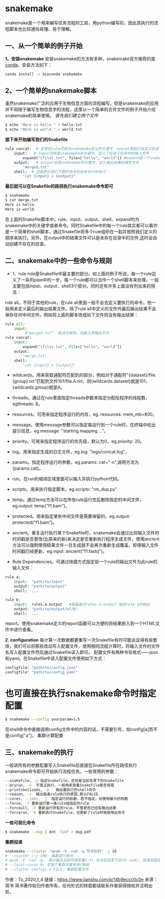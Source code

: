 # snakemake

snakemake是一个用来编写任务流程的工具，用python编写的，因此其执行的流程脚本也比较通俗易懂，易于理解。

## 一、从一个简单的例子开始
**1、安装snakemake**
安装snakemake的方法有多种，snakemake官方推荐的是[conda](code/conda.md)，安装方法如下：
```sh
conda install -c bioconda snakemake
```
## 2、一个简单的snakemake脚本
虽然snakemake广泛的应用于生物信息方面的流程编写，但是snakemake的应用并不局限于编写生物信息学的流程，这里以一个简单的合并文件的例子开始介绍snakemake的简单使用。
*首先我们建立两个文件*
```sh
$ echo "Here is hello." > hello.txt
$ echo "Here is world." > world.txt
```

**接下来开始编写我们的Snakefile**
```sh
rule concat:  # 这里的rule可视为snakemake定义的关键字，concat使我们自定义的这一步任务的名称
    input:   # input同样是snakemake的关键字，定义了在这个任务中的输入文件 
        expand("{file}.txt", file=["hello", "world"]) #expand是一个snakemake定义的替换命令
    output:   # output也是snakemake的关键字，定义输出结果的保存文件
        "merged.txt"
    shell:  # 这里表示我们下面的命令将在命令行中执行
        "cat {input} > {output}"
```
**最后就可以在Snakefile的路径执行snakemake命令即可**
```sh
$ snakemake
$ cat merge.txt
Here is hello.
Here is world.
```
在上面的Snakefile脚本中，rule、input、output、shell、expand均为snakemake中的关键字或者命令。同时Snakefile中的每一个rule其实都可以看作是一个简单的shell脚本，通过Snakefile将多个rule组织在一起并按照我们定义的顺序来执行。另外，在output中的结果文件可以是未存在目录中的文件,这时会自动创建不存在的目录。
## 二、snakemake中的一些命令与规则
* 1、rule
rule是Snakefile中最主要的部分。如上面的例子所说，每一个rule定义了一系列pipe中的一步，每一个rule都可以当作一个shell脚本来处理，一般主要包括input、output、shell3个部分。同时还有许多上面没有列出来的用法：

rule all。不同于其他的rule，在rule all里面一般不会去定义要执行的命令，他一般用来定义最后的输出结果文件。除了rule all中定义的文件外最后输出结果不会保存任何中间文件。例如将上面的脚本改成如下文件则没有输出结果：

```py
rule all:
    input:
         #"merged.txt"  取消注释后，则能正常输出文件
rule concat:
    input:
        expand("{file}.txt", file=["hello", "world"])
    output:
        "merge.txt"
    shell:
        "cat {input} > {output}"
```


* wildcards。用来获取通配符匹配到的部分，例如对于通配符"{dataset}/file.{group}.txt"匹配到文件101/file.A.txt，则{wildcards.dataset}就是101，{wildcards.group}就是A。

* threads。通过在rule里面指定threads参数来指定分配给程序的线程数，egthreads: 8。

* resources。可用来指定程序运行的内存，eg. resources: mem_mb=800。

* message。使用message参数可以指定每运行到一个rule时，在终端中给出提示信息，eg.message: "starting mapping ..."。

* priority。可用来指定程序运行的优先级，默认为0，eg.priority: 20。

* log。用来指定生成的日志文件，eg.log: "logs/concat.log"。

* params。指定程序运行的参数，eg.params: cat="-n",调用方法为{params.cat}。

* run。在run的缩进区域里面可以输入并执行python代码。

* scripts。用来执行指定脚本，eg.scripts: "rm_dup.py"


* temp。通过temp方法可以在所有rule运行完后删除指定的中间文件，eg.output: temp("f1.bam")。

* protected。用来指定某些中间文件是需要保留的，eg.output: protected("f1.bam")。

* ancient。重复运行执行某个Snakefile时，snakemake会通过比较输入文件的时间戳是否更改(比原来的新)来决定是否重新执行程序生成文件，使用ancient方法可以强制使得结果文件一旦生成就不会再次重新生成覆盖，即便输入文件时间戳已经更新，eg.input: ancient("f1.fastq")。
* Rule Dependencies。可通过快捷方式指定前一个rule的输出文件为此rule的输入文件：
```py
rule a:
    input:  "path/to/input"
    output: "path/to/output"
    shell:  ...

rule b:
    input:  rules.a.output   #直接通过rules.a.output 指定rule a的输出
    output: "path/to/output/of/b"
    shell:  ...
```


report。使用snakemake定义的report函数可以方便的将结果嵌入到一个HTML文件中进行查看。

**2. configuration**
每计算一次数据都要重写一次Snakefile有时可能会显得有些繁琐，我们可以将那些改动写入配置文件，使用相同流程计算时，将输入文件的文件名写入配置文件然后通过Snakefile读入即可。
配置文件有两种书写格式——json和yaml。在Snakefile中读入配置文件使用如下方式：
```sh
configfile: "path/to/config.json" 
configfile: "path/to/config.yaml"
```

# 也可直接在执行snakemake命令时指定配置
```sh
$ snakemake --config yourparam=1.5
```
在shell命令中直接调用config文件中的内容的话，不需要引号，如config[a]而不是config["a"]。
集群计算配置
## 三、snakemake的执行
一般讲所有的参数配置写入Snakefile后直接在Snakefile所在路径执行snakemake命令即可开始执行流程任务。一些常用的参数：
```sh
--snakefile, -s 指定Snakefile，否则是当前目录下的Snakefile
--dryrun, -n  不真正执行，一般用来查看Snakefile是否有错
--printshellcmds, -p   输出要执行的shell命令
--reason, -r  输出每条rule执行的原因,默认FALSE
--cores, --jobs, -j  指定运行的核数，若不指定，则使用最大的核数
--force, -f 重新运行第一条rule或指定的rule
--forceall, -F 重新运行所有的rule，不管是否已经有输出结果
--forcerun, -R 重新执行Snakefile，当更新了rule时候使用此命令
```

**一些可视化命令**
```sh
$ snakemake --dag | dot -Tpdf > dag.pdf
```

**集群投递**
```sh
snakemake --cluster "qsub -V -cwd -q 节点队列" -j 10
# --cluster /-c CMD: 集群运行指令
# qusb -V -cwd -q， 表示输出当前环境变量(-V),在当前目录下运行(-cwd), 投递到指定的队列(-q), 如果不指定则使用任何可用队列
# --local-cores N: 在每个集群中最多并行N核
# --cluster-config/-u FILE: 集群配置文件
```

作者：To_2020_1_4
链接：https://www.jianshu.com/p/14b9eccc0c0e
来源：简书
简书著作权归作者所有，任何形式的转载都请联系作者获得授权并注明出处。




